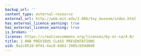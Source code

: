 ```yaml
---
backup_url: ''
content_type: external-resource
external_url: http://web.mit.edu/2.00b/toy_museum/index.html
has_external_licence_warning: true
has_external_license_warning: true
is_broken: ''
license: https://creativecommons.org/licenses/by-nc-sa/4.0/
title: 2.00B PREVIOUS CLASS PRESENTATIONS
uid: 0a2c053d-0f41-4ac8-bd63-2985cb59d849
---
```

